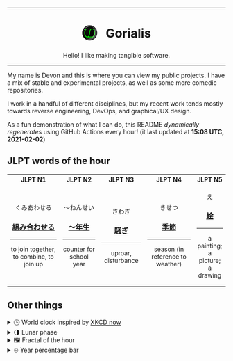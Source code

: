 ***

<h1 align="center">
<sub>
    <img src="readme/resources/avatar.png" height="36">
</sub>
&nbsp;
Gorialis
</h1>
<p align="center">
Hello! I like making tangible software.
</p>

***

My name is Devon and this is where you can view my public projects. I have a mix of stable and experimental projects, as well as some more comedic repositories.

I work in a handful of different disciplines, but my recent work tends mostly towards reverse engineering, DevOps, and graphical/UX design.

As a fun demonstration of what I can do, this README *dynamically regenerates* using GitHub Actions every hour! (it last updated at **15:08 UTC, 2021-02-02**)

<h2>JLPT words of the hour</h2>
<table>
    <tr>
        <th>JLPT N1</th>
        <th>JLPT N2</th>
        <th>JLPT N3</th>
        <th>JLPT N4</th>
        <th>JLPT N5</th>
    </tr>
    <tr>
        <td>
            <p align="center">くみあわせる</p>
            <h3 align="center"><b><a href="https://jisho.org/search/%E7%B5%84%E3%81%BF%E5%90%88%E3%82%8F%E3%81%9B%E3%82%8B">組み合わせる</a></b></h3>
            <hr>
            <p align="center">to join together,<wbr> to combine,<wbr> to join up</p>
        </td>
        <td>
            <p align="center">～ねんせい</p>
            <h3 align="center"><b><a href="https://jisho.org/search/%EF%BD%9E%E5%B9%B4%E7%94%9F">～年生</a></b></h3>
            <hr>
            <p align="center">counter for school year</p>
        </td>
        <td>
            <p align="center">さわぎ</p>
            <h3 align="center"><b><a href="https://jisho.org/search/%E9%A8%92%E3%81%8E">騒ぎ</a></b></h3>
            <hr>
            <p align="center">uproar,<wbr> disturbance</p>
        </td>
        <td>
            <p align="center">きせつ</p>
            <h3 align="center"><b><a href="https://jisho.org/search/%E5%AD%A3%E7%AF%80">季節</a></b></h3>
            <hr>
            <p align="center">season (in reference to weather)</p>
        </td>
        <td>
            <p align="center">え</p>
            <h3 align="center"><b><a href="https://jisho.org/search/%E7%B5%B5">絵</a></b></h3>
            <hr>
            <p align="center">a painting;<br> a picture;<br> a drawing</p>
        </td>
    </tr>
</table>

<h2>Other things</h2>
<details>
<summary>🕒  World clock inspired by <a href="https://xkcd.com/now">XKCD now</a></summary>

> <img src="generated/now.png" width="512">

</details>
<details>
<summary>🌗 Lunar phase</summary>

The moon is approximately 71.20% through its phase (Last Quarter).

</details>
<details>
<summary>&#x1f5bc; Fractal of the hour</summary>

> <img src="generated/fractal.png" width="512">

</details>
<details>
<summary>&#x23f2; Year percentage bar</summary>
<pre><code>2021 [█▁▁▁▁▁▁▁▁▁▁▁▁▁▁▁▁▁▁▁] 8.94%</code></pre>
</details>
